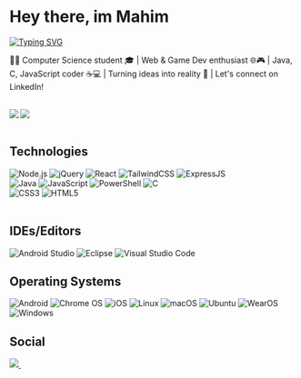 # Hey there, im Mahim
  <p>
    <a href="https://git.io/typing-svg"><img src="https://readme-typing-svg.demolab.com?          font=Source+Code+Pro&weight=100&duration=600&pause=50&color=B7FF0B&background=01010400&multiline=true&width=435&height=150&lines=Problem+Solver;Designing+Operating+Systems;Designing+Algorithms;Game+Development;Developing+User-Friendly+Software;Turning+Ideas+into+Code" alt="Typing SVG" /></a>
  </p>
  <p>
    👨‍💻 Computer Science student 🎓 | Web & Game Dev enthusiast 🌐🎮 | Java, C, JavaScript coder ☕💻 | Turning ideas into reality 🚀 | Let's connect on LinkedIn!
  </p>
  <br>
<div>
    <img align='left' src="https://github-readme-stats.vercel.app/api?username=MM120-i&show_icons=true&theme=radical"/>
    <img src="https://github-readme-stats.vercel.app/api/top-langs/?username=MM120-i&layout=compact"/>
</div>
<br>

## Technologies

<div style="float: left;">
    <img alt="Node.js" src="https://img.shields.io/badge/node.js-6DA55F?style=for-the-badge&logo=node.js&logoColor=white">
    <img alt="jQuery" src="https://img.shields.io/badge/jquery-%230769AD.svg?style=for-the-badge&logo=jquery&logoColor=white">
    <img alt="React" src="https://img.shields.io/badge/react-%2320232a.svg?style=for-the-badge&logo=react&logoColor=%2361DAFB">
    <img alt="TailwindCSS" src="https://img.shields.io/badge/tailwindcss-%2338B2AC.svg?style=for-the-badge&logo=tailwind-css&logoColor=white">
    <img alt="ExpressJS" src="https://img.shields.io/badge/express.js-%23404d59.svg?style=for-the-badge&logo=express&logoColor=%2361DAFB">
</div>
<div style="clear: both;"></div> 

<div style="float: left;">
    <img alt="Java" src="https://img.shields.io/badge/java-%23ED8B00.svg?style=for-the-badge&logo=openjdk&logoColor=white">
    <img alt="JavaScript" src="https://img.shields.io/badge/javascript-%23323330.svg?style=for-the-badge&logo=javascript&logoColor=%23F7DF1E">
    <img alt="PowerShell" src="https://img.shields.io/badge/PowerShell-%235391FE.svg?style=for-the-badge&logo=powershell&logoColor=white">
    <img alt="C" src="https://img.shields.io/badge/c-%2300599C.svg?style=for-the-badge&logo=c&logoColor=white">
</div>
<div style="clear: both;"></div> 

<div style="float: left;">
    <img alt="CSS3" src="https://img.shields.io/badge/css3-%231572B6.svg?style=for-the-badge&logo=css3&logoColor=white">
    <img alt="HTML5" src="https://img.shields.io/badge/html5-%23E34F26.svg?style=for-the-badge&logo=html5&logoColor=white">
    <!-- Add more badges here -->
</div>
<div style="clear: both;"></div> 
<br>

## IDEs/Editors

<div style="float: left;">
    <img alt="Android Studio" src="https://img.shields.io/badge/Android%20Studio-3DDC84.svg?style=for-the-badge&logo=android-studio&logoColor=white">
    <img alt="Eclipse" src="https://img.shields.io/badge/Eclipse-FE7A16.svg?style=for-the-badge&logo=Eclipse&logoColor=white">
    <img alt="Visual Studio Code" src="https://img.shields.io/badge/Visual%20Studio%20Code-0078d7.svg?style=for-the-badge&logo=visual-studio-code&logoColor=white">
</div>
<div style="clear: both;"></div>

## Operating Systems

<div style="float: left;">
    <img alt="Android" src="https://img.shields.io/badge/Android-3DDC84?style=for-the-badge&logo=android&logoColor=white">
    <img alt="Chrome OS" src="https://img.shields.io/badge/chrome%20os-3d89fc?style=for-the-badge&logo=google%20chrome&logoColor=white">
    <img alt="iOS" src="https://img.shields.io/badge/iOS-000000?style=for-the-badge&logo=ios&logoColor=white">
    <img alt="Linux" src="https://img.shields.io/badge/Linux-FCC624?style=for-the-badge&logo=linux&logoColor=black">
    <img alt="macOS" src="https://img.shields.io/badge/mac%20os-000000?style=for-the-badge&logo=macos&logoColor=F0F0F0">
    <img alt="Ubuntu" src="https://img.shields.io/badge/Ubuntu-E95420?style=for-the-badge&logo=ubuntu&logoColor=white">
    <img alt="WearOS" src="https://img.shields.io/badge/-Wear%20OS-4285F4?style=for-the-badge&logo=wear-os&logoColor=white">
    <img alt="Windows" src="https://img.shields.io/badge/Windows%2011-%230079d5.svg?style=for-the-badge&logo=Windows%2011&logoColor=white">
</div>
<div style="clear: both;"></div>

<h2 align="left">Social</h2>
 <p align="left">
   <a href="https://www.linkedin.com/in/mahim-m/">
     <img src="https://skillicons.dev/icons?i=linkedin"/>
   </a>&nbsp;
 </p>
